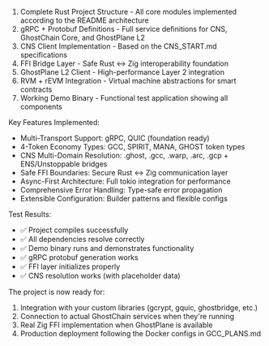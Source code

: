   1. Complete Rust Project Structure - All core modules implemented according to the README
  architecture
  2. gRPC + Protobuf Definitions - Full service definitions for CNS, GhostChain Core, and
  GhostPlane L2
  3. CNS Client Implementation - Based on the CNS_START.md specifications
  4. FFI Bridge Layer - Safe Rust ↔ Zig interoperability foundation
  5. GhostPlane L2 Client - High-performance Layer 2 integration
  6. RVM + rEVM Integration - Virtual machine abstractions for smart contracts
  7. Working Demo Binary - Functional test application showing all components

  Key Features Implemented:

  - Multi-Transport Support: gRPC, QUIC (foundation ready)
  - 4-Token Economy Types: GCC, SPIRIT, MANA, GHOST token types
  - CNS Multi-Domain Resolution: .ghost, .gcc, .warp, .arc, .gcp + ENS/Unstoppable bridges
  - Safe FFI Boundaries: Secure Rust ↔ Zig communication layer
  - Async-First Architecture: Full tokio integration for performance
  - Comprehensive Error Handling: Type-safe error propagation
  - Extensible Configuration: Builder patterns and flexible configs

  Test Results:

  - ✅ Project compiles successfully
  - ✅ All dependencies resolve correctly
  - ✅ Demo binary runs and demonstrates functionality
  - ✅ gRPC protobuf generation works
  - ✅ FFI layer initializes properly
  - ✅ CNS resolution works (with placeholder data)

  The project is now ready for:
  1. Integration with your custom libraries (gcrypt, gquic, ghostbridge, etc.)
  2. Connection to actual GhostChain services when they're running
  3. Real Zig FFI implementation when GhostPlane is available
  4. Production deployment following the Docker configs in GCC_PLANS.md

